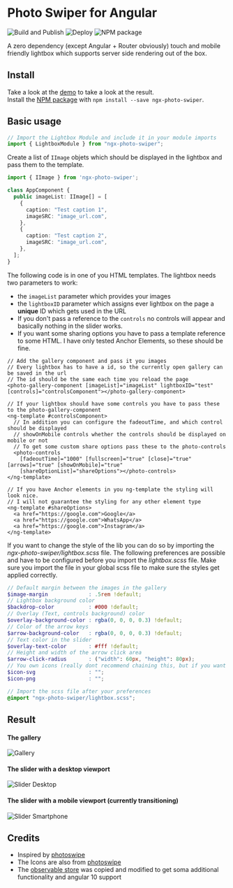 # Photo Swiper for Angular

![Build and Publish](https://github.com/HuiiBuh/ngx-photo-swiper/workflows/Build%20and%20Publish/badge.svg)
![Deploy](https://github.com/HuiiBuh/ngx-photo-swiper/workflows/Deploy/badge.svg)
![NPM package](https://img.shields.io/npm/v/ngx-photo-swiper.svg?logo=npm&logoColor=fff&label=NPM+package&color=rgb(48,%20197,%2083))

A zero dependency (except Angular + Router obviously) touch and mobile friendly lightbox which supports server side
 rendering out of the box.

## Install

Take a look at the [demo](https://huiibuh.github.io/ngx-photo-swiper) to take a look at the result.  
Install the [NPM package](https://www.npmjs.com/package/ngx-photo-swiper) with `npm install --save ngx-photo-swiper`.

## Basic usage

```typescript
// Import the Lightbox Module and include it in your module imports
import { LightboxModule } from "ngx-photo-swiper";
```

Create a list of `IImage` objets which should be displayed in the lightbox and pass them to the template.

```typescript
import { IImage } from 'ngx-photo-swiper';

class AppComponent {
  public imageList: IImage[] = [
    {
      caption: "Test caption 1",
      imageSRC: "image_url.com",
    },
    {
      caption: "Test caption 2",
      imageSRC: "image_url.com",
    },
  ];
}
```

The following code is in one of you HTML templates. The lightbox needs two parameters to work: 
+ the `imageList` parameter which provides your images
+ the `lightboxID` parameter which assigns ever lightbox on the page a __unique__ ID which gets used in the URL
+ If you don't pass a reference to the `controls` no controls will appear and basically nothing in the slider works.
+ If you want some sharing options you have to pass a template reference to some HTML. I have only tested Anchor
 Elements, so these should be fine.

```angular2html
// Add the gallery component and pass it you images
// Every lightbox has to have a id, so the currently open gallery can be saved in the url
// The id should be the same each time you reload the page
<photo-gallery-component [imageList]="imageList" lightboxID="test" [controls]="controlsComponent"></photo-gallery-component>

// If your lightbox should have some controls you have to pass these to the photo-gallery-component
<ng-template #controlsComponent>
  // In addition you can configure the fadeoutTime, and which control should be displayed
  // showOnMobile controls whether the controls should be displayed on mobile or not
  // To get some custom share options pass these to the photo-controls
  <photo-controls 
    [fadeoutTime]="1000" [fullscreen]="true" [close]="true" [arrows]="true" [showOnMobile]="true"
    [shareOptionList]="shareOptions"></photo-controls>
</ng-template>

// If you have Anchor elements in you ng-template the styling will look nice. 
// I will not guarantee the styling for any other element type
<ng-template #shareOptions>
  <a href="https://google.com">Google</a>
  <a href="https://google.com">WhatsApp</a>
  <a href="https://google.com">Instagram</a>
</ng-template>
```

If you want to change the style of the lib you can do so by importing the *ngx-photo-swiper/lightbox.scss* file. The
 following preferences are possible and have to be configured before you import the *lightbox.scss* file. Make sure
  you import the file in your global scss file to make sure the styles get applied correctly. 

```scss
// Default margin between the images in the gallery
$image-margin             : .5rem !default;
// Lightbox background color
$backdrop-color           : #000 !default;
// Overlay (Text, controls background) color
$overlay-background-color : rgba(0, 0, 0, 0.3) !default;
// Color of the arrow keys
$arrow-background-color   : rgba(0, 0, 0, 0.3) !default;
// Text color in the slider
$overlay-text-color       : #fff !default;
// Height and width of the arrow click area
$arrow-click-radius       : ("width": 60px, "height": 80px);
// You own icons (really dont recommend chaining this, but if you want to ...)
$icon-svg                 : "";
$icon-png                 : "";

// Import the scss file after your preferences
@import "ngx-photo-swiper/lightbox.scss";

```

## Result

#### The gallery
![Gallery](https://i.imgur.com/iWmJHAR.jpg)

#### The slider with a desktop viewport
![Slider Desktop](https://i.imgur.com/vEN8BL1.jpg)

#### The slider with a mobile viewport (currently transitioning)
![Slider Smartphone](https://i.imgur.com/yZVPREe.jpg)

## Credits

- Inspired by [photoswipe](https://photoswipe.com)
- The Icons are also from [photoswipe](https://photoswipe.com)
- The [observable store](https://github.com/georgebyte/rxjs-observable-store) was copied and modified to get soma additional functionality and angular 10 support
